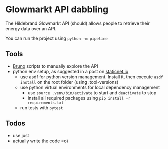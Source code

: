# Glowmarkt API dabbling

The Hildebrand Glowmarkt API (should) allows people to retrieve their energy data over an API.

You can run the project using `python -m pipeline`

## Tools
- [Bruno](https://www.usebruno.com/) scripts to manually explore the API
- python env setup, as suggested in a post on [staticnet.io](https://staticnet.io/macos-python-dev-env/)
    - use asdf for python version management. Install it, then execute `asdf install` on the root folder (using .tool-versions)
    - use python virtual environments for local dependency management
        - use `source .venv/bin/activate` to start and `deactivate` to stop
        - install all required packages using `pip install -r requirements.txt`
    - run tests with `pytest`

## Todos
- use just
- actually write the code =o)